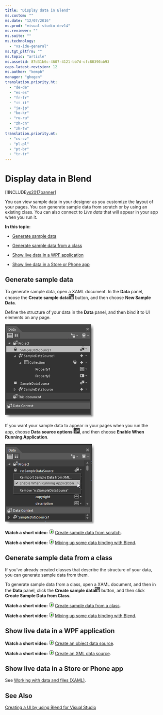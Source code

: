 ```yaml
---
title: "Display data in Blend"
ms.custom: ""
ms.date: "12/07/2016"
ms.prod: "visual-studio-dev14"
ms.reviewer: ""
ms.suite: ""
ms.technology: 
  - "vs-ide-general"
ms.tgt_pltfrm: ""
ms.topic: "article"
ms.assetid: 87d31b6c-4607-4121-bb7d-cfc80390ab93
caps.latest.revision: 12
ms.author: "kempb"
manager: "ghogen"
translation.priority.ht: 
  - "de-de"
  - "es-es"
  - "fr-fr"
  - "it-it"
  - "ja-jp"
  - "ko-kr"
  - "ru-ru"
  - "zh-cn"
  - "zh-tw"
translation.priority.mt: 
  - "cs-cz"
  - "pl-pl"
  - "pt-br"
  - "tr-tr"
---
```

# Display data in Blend
[!INCLUDE[vs2017banner](../code-quality/includes/vs2017banner.md)]

You can view sample data in your designer as you customize the layout of your pages. You can generate sample data from scratch or by using an existing class. You can also connect to *Live data* that will appear in your app when you run it.  
  
 **In this topic:**  
  
-   [Generate sample data](#Scratch)  
  
-   [Generate sample data from a class](#Existing)  
  
-   [Show live data in a WPF application](#LiveWPF)  
  
-   [Show live data in a Store or Phone app](#LiveStore)  
  
##  <a name="Scratch"></a> Generate sample data  
 To generate sample data, open a XAML document. In the **Data** panel, choose the **Create sample data**![](../designers/media/30540d76-7256-43ce-b5d9-4b2edf3d339f.png "30540d76-7256-43ce-b5d9-4b2edf3d339f") button, and then choose **New Sample Data**.  
  
 Define the structure of your data in the **Data** panel, and then bind it to UI elements on any page.  
  
 ![](../designers/media/496d7ebc-fe46-42f6-95a8-57b0e5be5d49.png "496d7ebc-fe46-42f6-95a8-57b0e5be5d49")  
  
 If you want your sample data to appear in your pages when you run the app, choose **Data source options** ![](../designers/media/ae1fd260-4f84-420d-b196-45fde357d81d.png "ae1fd260-4f84-420d-b196-45fde357d81d"), and then choose **Enable When Running Application**.  
  
 ![](../designers/media/05d5356d-91bb-4e6b-b3f7-29b76852c4b3.png "05d5356d-91bb-4e6b-b3f7-29b76852c4b3")  
  
 **Watch a short video:** ![Configure Installed Features](../designers/media/bldadminconsoleinitialconfigicon.PNG "BldAdminConsoleInitialConfigIcon") [Create sample data from scratch](http://www.bing.com/videos/search?q=blend%20data&qs=n&form=QBVR&pq=blend%20data&sc=8-7&sp=-1&sk=#view=detail&mid=F8F2449A76956D480FD2F8F2449A76956D480FD2).  
  
 **Watch a short video:** ![Configure Installed Features](../designers/media/bldadminconsoleinitialconfigicon.PNG "BldAdminConsoleInitialConfigIcon") [Mixing up some data binding with Blend](https://www.youtube.com/watch?v=LSwPB6CAvjg).  
  
##  <a name="Existing"></a> Generate sample data from a class  
 If you’ve already created classes that describe the structure of your data, you can generate sample data from them.  
  
 To generate sample data from a class, open a XAML document, and then in the **Data** panel, click the **Create sample data**![](../designers/media/30540d76-7256-43ce-b5d9-4b2edf3d339f.png "30540d76-7256-43ce-b5d9-4b2edf3d339f") button, and then click **Create Sample Data from Class**.  
  
 **Watch a short video:** ![Configure Installed Features](../designers/media/bldadminconsoleinitialconfigicon.PNG "BldAdminConsoleInitialConfigIcon") [Create sample data from a class](http://www.google.com/url?sa=t&rct=j&q=&esrc=s&source=video&cd=1&cad=rja&uact=8&ved=0CB0QtwIwAA&url=http%3A%2F%2Fchannel9.msdn.com%2FShows%2FInside%2BWindows%2BPhone%2FIWP54--Windows-Phone-Data-Binding-and-the-Magic-of-XAML&ei=F1oHVNryM4ysogSJ2oDYDw&usg=AFQjCNEYvw1WA1rdF7bfpj5RwMLUs7RCVg).  
  
 **Watch a short video:** ![Configure Installed Features](../designers/media/bldadminconsoleinitialconfigicon.PNG "BldAdminConsoleInitialConfigIcon") [Mixing up some data binding with Blend](https://www.youtube.com/watch?v=LSwPB6CAvjg).  
  
##  <a name="LiveWPF"></a> Show live data in a WPF application  
 **Watch a short video:** ![Configure Installed Features](../designers/media/bldadminconsoleinitialconfigicon.PNG "BldAdminConsoleInitialConfigIcon") [Create an object data source](http://www.bing.com/videos/watch/video/using-an-objectdatasource-in-expression-blend/qmavx0xg).  
  
 **Watch a short video:** ![Configure Installed Features](../designers/media/bldadminconsoleinitialconfigicon.PNG "BldAdminConsoleInitialConfigIcon") [Create an XML data source](https://www.youtube.com/watch?v=RjQueappjqk&feature=youtube_gdata).  
  
##  <a name="LiveStore"></a> Show live data in a Store or Phone app  
 See [Working with data and files (XAML)](http://msdn.microsoft.com/library/windows/apps/xaml/br229562.aspx).  
  
## See Also  
 [Creating a UI by using Blend for Visual Studio](../designers/creating-a-ui-by-using-blend-for-visual-studio.md)
